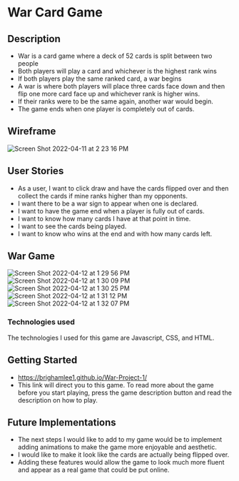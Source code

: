 # War Card Game

## Description
- War is a card game where a deck of 52 cards is split between two people
- Both players will play a card and whichever is the highest rank wins
- If both players play the same ranked card, a war begins
- A war is where both players will place three cards face down and then flip one more card face up and whichever rank is higher wins.
- If their ranks were to be the same again, another war would begin.
- The game ends when one player is completely out of cards.

## Wireframe 
![Screen Shot 2022-04-11 at 2 23 16 PM](https://user-images.githubusercontent.com/91819733/162814399-852612d0-d55b-417a-8aee-67ac3a188d94.png)

## User Stories
- As a user, I want to click draw and have the cards flipped over and then collect the cards if mine ranks higher than my opponents.
- I want there to be a war sign to appear when one is declared.
- I want to have the game end when a player is fully out of cards.
- I want to know how many cards I have at that point in time.
- I want to see the cards being played.
- I want to know who wins at the end and with how many cards left.

## War Game
![Screen Shot 2022-04-12 at 1 29 56 PM](https://user-images.githubusercontent.com/91819733/163030461-328cb130-bdcc-46dc-9cda-b24680644425.png)
![Screen Shot 2022-04-12 at 1 30 09 PM](https://user-images.githubusercontent.com/91819733/163030480-1e273496-4589-462d-83dd-6244e471194d.png)
![Screen Shot 2022-04-12 at 1 30 25 PM](https://user-images.githubusercontent.com/91819733/163030498-51c5ecb8-7df3-4163-ab4a-2f4df5edb5d7.png)
![Screen Shot 2022-04-12 at 1 31 12 PM](https://user-images.githubusercontent.com/91819733/163030511-80d52c6d-ef79-44c5-98f6-cb6a298bf872.png)
![Screen Shot 2022-04-12 at 1 32 07 PM](https://user-images.githubusercontent.com/91819733/163030517-8557f3fb-bbe6-45ac-8cd6-5be015a56af2.png)

### Technologies used
The technologies I used for this game are Javascript, CSS, and HTML.

## Getting Started 
- https://brighamlee1.github.io/War-Project-1/
- This link will direct you to this game. To read more about the game before you start playing, press the game description button and read the description on how to play.

## Future Implementations
- The next steps I would like to add to my game would be to implement adding animations to make the game more enjoyable and aesthetic.
- I would like to make it look like the cards are actually being flipped over.
- Adding these features would allow the game to look much more fluent and appear as a real game that could be put online.
